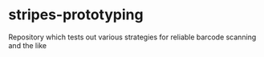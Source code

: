 stripes-prototyping
===================

Repository which tests out various strategies for reliable barcode scanning and the like
